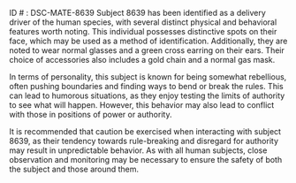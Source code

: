 ID # : DSC-MATE-8639
Subject 8639 has been identified as a delivery driver of the human species, with several distinct physical and behavioral features worth noting. This individual possesses distinctive spots on their face, which may be used as a method of identification. Additionally, they are noted to wear normal glasses and a green cross earring on their ears. Their choice of accessories also includes a gold chain and a normal gas mask.

In terms of personality, this subject is known for being somewhat rebellious, often pushing boundaries and finding ways to bend or break the rules. This can lead to humorous situations, as they enjoy testing the limits of authority to see what will happen. However, this behavior may also lead to conflict with those in positions of power or authority.

It is recommended that caution be exercised when interacting with subject 8639, as their tendency towards rule-breaking and disregard for authority may result in unpredictable behavior. As with all human subjects, close observation and monitoring may be necessary to ensure the safety of both the subject and those around them.